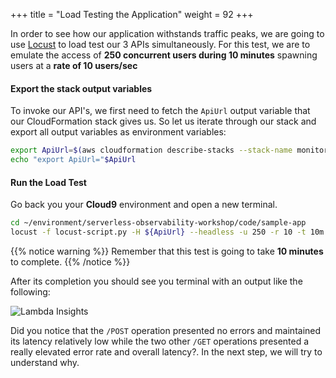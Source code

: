 +++
title = "Load Testing the Application"
weight = 92
+++

In order to see how our application withstands traffic peaks, we are going to use [Locust](https://locust.io/) to load test our 3 APIs simultaneously. For this test, we are to emulate the access of **250 concurrent users during 10 minutes** spawning users at a **rate of 10 users/sec**

#### Export the stack output variables

To invoke our API's, we first need to fetch the `ApiUrl` output variable that our CloudFormation stack gives us. So let us iterate through our stack and export all output variables as environment variables:

```sh
export ApiUrl=$(aws cloudformation describe-stacks --stack-name monitoring-app --output json | jq '.Stacks[].Outputs[] | select(.OutputKey=="ApiUrl") | .OutputValue' | sed -e 's/^"//'  -e 's/"$//')
echo "export ApiUrl="$ApiUrl
```

#### Run the Load Test

Go back you your **Cloud9** environment and open a new terminal.

```sh
cd ~/environment/serverless-observability-workshop/code/sample-app
locust -f locust-script.py -H ${ApiUrl} --headless -u 250 -r 10 -t 10m
```

{{% notice warning %}}
Remember that this test is going to take **10 minutes** to complete. 
{{% /notice %}}

After its completion you should see you terminal with an output like the following:

![Lambda Insights](/images/li_2.png)

Did you notice that the `/POST` operation presented no errors and maintained its latency relatively low while the two other `/GET` operations presented a really elevated error rate and overall latency?. In the next step, we will try to understand why.